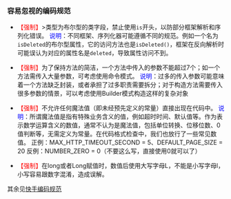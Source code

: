 ### 容易忽视的编码规范

- <font color=red>【强制】</font>>类型为布尔型的类字段，禁止使用`is`开头，以防部分框架解析和序列化错误。
  <font color=blue>说明</font>：不同框架、序列化器可能遵循不同的规范。例如一个名为`isDeleted`的布尔型属性，它的访问方法也是`isDeleted()`，框架在反向解析时可能误认为对应的属性名是`deleted`，导致属性访问不到。

- <font color=red>【强制】</font>为了保持方法的简洁，一个方法中传入的参数不能超过7个；如一个方法需传入大量参数，可考虑使用命令模式。
  <font color=blue> 说明</font>：过多的传入参数可能意味着一个方法缺乏封装，或者承担了过多职责需要拆分；对于构造方法需要传入很多参数的情景，可以考虑使用Builder模式构造这样的复杂对象

- <font color = red>【强制】</font>不允许任何魔法值（即未经预先定义的常量）直接出现在代码中。
  <font color = blue>说明</font>：所谓魔法值是指有特殊业务含义的值，例如超时时间、默认值等。作为表示数学运算含义的数值，通常不认为是魔法值，包括单位转换、位移位数、0值判断等，无需定义为常量。在代码格式检查中，我们也放行了一些常见数值。
  正例：MAX_HTTP_TIMEOUT_SECOND = 5、DEFAULT_PAGE_SIZE = 20
  反例：NUMBER_ZERO = 0（不要这么写，直接使用0就可以了）
- <font color = red>【强制】</font>在long或者Long赋值时，数值后使用大写字母L，不能是小写字母l，小写容易跟数字混淆，造成误解。

其余见[快手编码规范](https://java-guide-docs.corp.kuaishou.com/java-develop-specification/01-coding-specification.html#%E5%91%BD%E5%90%8D)

